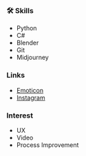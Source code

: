 

### 🛠 Skills
* Python
* C#
* Blender
* Git
* Midjourney

### Links
* [Emoticon](https://ogqmarket.naver.com/creators/aoiu)
* [Instagram](https://instagram.com/loroloro.art)
  
### Interest
* UX
* Video
* Process Improvement

<!--
**aoiupen/aoiupen** is a  _special_ ✨ repository because its `README.md` (this file) appears on your GitHub profile.
👋✨
Here are some ideas to get you started:

- 🔭 I’m currently working on ...
- 🌱 I’m currently learning ...
- 👯 I’m looking to collaborate on ...
- 🤔 I’m looking for help with ...
- 💬 Ask me about ...
- 📫 How to reach me: ...
- 😄 Pronouns: ...
- ⚡ Fun fact: ...
-->
